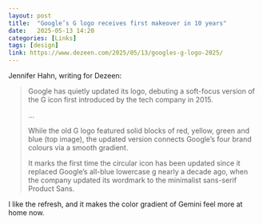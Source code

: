 ```yaml
---
layout: post
title:  "Google’s G logo receives first makeover in 10 years"
date:   2025-05-13 14:20
categories: [Links]
tags: [design]
link: https://www.dezeen.com/2025/05/13/googles-g-logo-2025/
---
```


Jennifer Hahn, writing for Dezeen:

>Google has quietly updated its logo, debuting a soft-focus version of the G icon first introduced by the tech company in 2015.
>
>…
>
>While the old G logo featured solid blocks of red, yellow, green and blue (top image), the updated version connects Google’s four brand colours via a smooth gradient.
>
>It marks the first time the circular icon has been updated since it replaced Google’s all-blue lowercase g nearly a decade ago, when the company updated its wordmark to the minimalist sans-serif Product Sans.

I like the refresh, and it makes the color gradient of Gemini feel more at home now.

